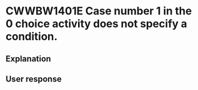 # CWWBW1401E Case number 1 in the 0 choice activity does not specify a condition.

## Explanation

## User response